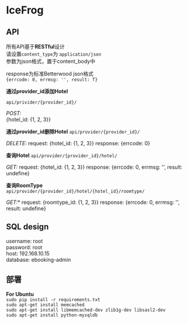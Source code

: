 # IceFrog
## API
所有API基于**RESTful**设计  
请设置``content_type``为 ``application/json``  
参数为json格式，置于content_body中  

response为标准Betterwood json格式  
``{errcode: 0, errmsg: '', result: T}``
 

**通过provider_id添加Hotel**

``
api/privider/{provider_id}/
``

*POST:*  
    {hotel_id: {1, 2, 3}}  
    

**通过provider_id删除Hotel**
``api/provider/{provider_id}/``

*DELETE:*
    request: {hotel_id: {1, 2, 3}}
    response: {errcode: 0}

**查询Hotel**
``api/provider/{provider_id}/hotel/``

*GET:*
    request: {hotel_id: {1, 2, 3}}
    response: {errcode: 0, errmsg: '', result: undefine}
    
**查询RoomType**    
``api/provider/{provider_id}/hotel/{hotel_id}/roomtype/``

*GET:**
    request: {roomtype_id: {1, 2, 3}}
    response: {errcode: 0, errmsg: '', result: undefine}

## SQL design 
username: root  
password: root  
host:     192.168.10.15  
database: ebooking-admin  

## 部署
**For Ubuntu**  
``sudo pip install -r requirements.txt``  
``sudo apt-get install memcached``  
``sudo apt-get install libmemcached-dev zlib1g-dev libsasl2-dev``  
``sudo apt-get install python-mysqldb``  
